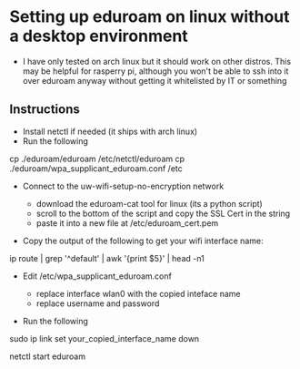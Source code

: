 # Setting up eduroam on linux without a desktop environment
* I have only tested on arch linux but it should work on other distros. This may be helpful for rasperry pi, although you won't be able to ssh into it over eduroam anyway without getting it whitelisted by IT or something

## Instructions
* Install netctl if needed (it ships with arch linux)
* Run the following

cp ./eduroam/eduroam /etc/netctl/eduroam
cp ./eduroam/wpa_supplicant_eduroam.conf /etc

* Connect to the uw-wifi-setup-no-encryption network
    * download the eduroam-cat tool for linux (its a python script)
    * scroll to the bottom of the script and copy the SSL Cert in the string
    * paste it into a new file at /etc/eduroam_cert.pem

* Copy the output of the following to get your wifi interface name:

ip route | grep '^default' | awk '{print $5}' | head -n1

* Edit /etc/wpa_supplicant_eduroam.conf
    * replace interface wlan0 with the copied inteface name
    * replace username and password

* Run the following

sudo ip link set your_copied_interface_name down

netctl start eduroam

